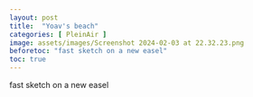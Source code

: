```yaml
---
layout: post
title:  "Yoav's beach"
categories: [ PleinAir ]
image: assets/images/Screenshot 2024-02-03 at 22.32.23.png
beforetoc: "fast sketch on a new easel"
toc: true
---
```


fast sketch on a new easel